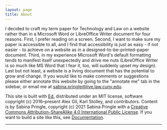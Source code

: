 ```yaml
---
layout: page
title: About
---
```


I decided to craft my term paper for Technology and Law on a website rather than in a Microsoft Word or LibreOffice Writer document for four reasons. First, I prefer reading on a screen. Second, I want to make sure my paper is accessible to all, and I find that accessibility is just as easy - if not easier - to achieve on a website as in a designed-to-be-printed-paper document. Third, in my experience Microsoft Word's default formatting tends to manifest itself unexpectedly and drive me nuts (LibreOffice Writer is so much like MS Word that I fear it, too, will suddenly upset my design). Last but not least, a website is a living document that has the potential to grow and change. If you would like to make comments or suggestions please either annotate this website by going to the "annotate me" tab in the sidebar, or email me at sabina.pringle@live.law.cuny.edu. 

This site is built with <a href="https://minicomp.github.io/ed/">Ed.</a> distributed under an MIT license, software copyright (c) 2016–present Alex Gil, Karl Stolley, and contributors. Content is by Sabina Pringle, copyright (c) 2021 Sabina Pringle with a <a href="https://creativecommons.org/licenses/by-sa/4.0/">Creative Commons Attribution-ShareAlike 4.0 International Public License</a>. If you want to build a site like this, see <a href="https://binipringle.github.io/lawyeringseminar2/documentation/">Documentation</a>.  

---
